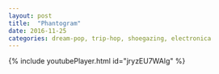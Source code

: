 ```yaml
---
layout: post
title:  "Phantogram"
date: 2016-11-25
categories: dream-pop, trip-hop, shoegazing, electronica
---
```

{% include youtubePlayer.html id="jryzEU7WAlg" %}
